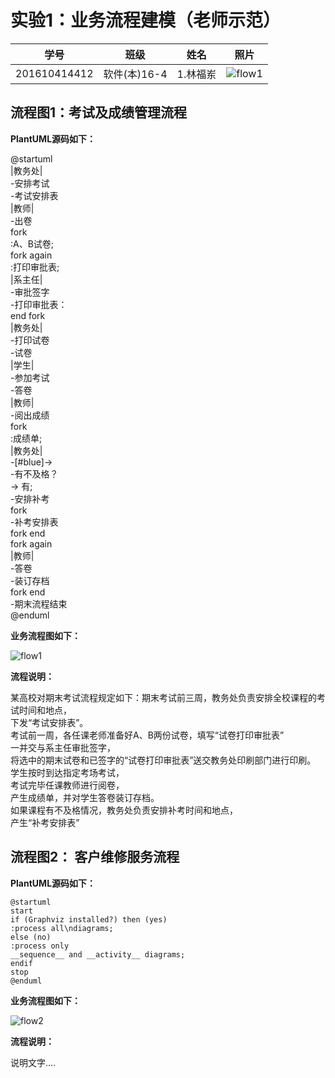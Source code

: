 # 实验1：业务流程建模（老师示范）
|学号|班级|姓名|照片|
|:-------:|:-------------: | :----------:|:---:|
|201610414412|软件(本)16-4|1.林福岽|![flow1](../myself.jpg)|

## 流程图1：考试及成绩管理流程

**PlantUML源码如下：**

@startuml<br>
|教务处|<br>
-安排考试<br>
-考试安排表<br>
|教师|<br>
-出卷<br>
fork<br>
:A、B试卷;<br>
fork again<br>
:打印审批表;<br>
|系主任|<br>
-审批签字<br>
-打印审批表：<br>
end fork<br>
|教务处|<br>
-打印试卷<br>
-试卷<br>
|学生|<br>
-参加考试<br>
-答卷<br>
|教师|<br>
-阅出成绩<br>
fork<br>
:成绩单;<br>
|教务处|<br>
 -[#blue]-><br>
-有不及格？<br>
-> 有;<br>
-安排补考<br>
fork<br>
-补考安排表<br>
fork end<br>
fork again<br>
|教师|<br>
-答卷<br>
-装订存档<br>
fork end<br>
-期末流程结束<br>
@enduml

**业务流程图如下：**

![flow1](flow1.jpg)

**流程说明：**

某高校对期末考试流程规定如下：期末考试前三周，教务处负责安排全校课程的考试时间和地点，<br>
下发“考试安排表”。<br>
考试前一周，各任课老师准备好A、B两份试卷，填写“试卷打印审批表”<br>
一并交与系主任审批签字，<br>
将选中的期末试卷和已签字的“试卷打印审批表”送交教务处印刷部门进行印刷。<br>
学生按时到达指定考场考试，<br>
考试完毕任课教师进行阅卷，<br>
产生成绩单，并对学生答卷装订存档。<br>
如果课程有不及格情况，教务处负责安排补考时间和地点，<br>
产生“补考安排表”<br>

## 流程图2： 客户维修服务流程

**PlantUML源码如下：**

``` flow2
@startuml
start
if (Graphviz installed?) then (yes)
:process all\ndiagrams;
else (no)
:process only
__sequence__ and __activity__ diagrams;
endif
stop
@enduml
```

**业务流程图如下：**

![flow2](flow2.jpg)

**流程说明：**

说明文字....

